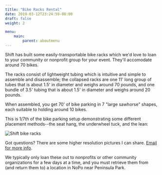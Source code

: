 ```yaml
---
title: "Bike Racks Rental"
date: 2019-03-12T23:24:59-08:00
draft: false
weight: 2

menu:
    main:
        parent: aboutmenu
---
```


Shift has built some easily-transportable bike racks which we'd love to loan to your community or nonprofit group for your event.  They'll accomodate around 70 bikes.

The racks consist of lightweight tubing which is intuitive and simple to assemble and disassemble; the collapsed racks are one 11' long group of tubes that is about 1.5' in diameter and weighs around 70 pounds, and one bundle of 3.5' tubing that is about 1.5' in diameter and weighs around 20 pounds.

When assembled, you get 70' of bike parking in 7 "large sawhorse" shapes, each suitable to holding around 10 bikes.

This is 1/7th of the bike parking setup demonstrating some different placement methods--the seat hang, the underwheel tuck, and the lean: 

![Shift bike racks](/images/bikeracks.jpg)

Got questions? There are some higher resolution pictures I can share.  [Email for more info](mailto:bikeracks@shift2bikes.org).

We typically only loan these out to nonprofits or other community organizations for a few days at a time, and you must retrieve them from (and return them to) a location in NoPo near Peninsula Park.
